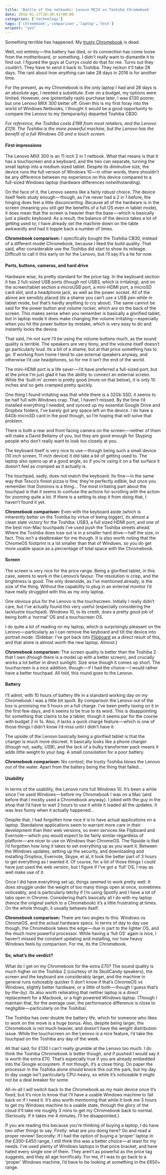 ```yaml
---
title: 'Battle of the netbooks: Lenovo MIIX vs Toshiba Chromebook'
date: 2016-02-27T10:30:41+00:00
categories: ['technology']
tags: ['chromebook','comparison','laptop','tech']
wrcpost: "yes"
---
```

Something terrible has happened. My [trusty Chromebook](https://willchurchill.co.uk/musings/on-starting-business-with-a-chromebook) is dead.

Well, not entirely — the battery has died, or its connection has come loose from the motherboard, or something. I didn’t really want to dismantle it to find out. I figured the guys at Currys could do that for me. Turns out they couldn’t. They have to send it back to Toshiba. They reckon it’ll take 28 days. The rant about how _anything_ can take 28 days in 2016 is for another time.

For the present, as my Chromebook is the only laptop I had and 28 days is an absolute age, I needed a substitute. Ever on a budget, my options were limited. However, one (potentially rash) purchase later, I was £130 poorer, but one Lenovo MIIX 300 better off. Given this is my first foray into the world of Windows Netbooks, I thought it would be a good opportunity to compare the Lenovo to my (temporarily) departed Toshiba CB30.

_For reference, the Toshiba costs £199 from most retailers, and the Lenovo £129. The Toshiba is the more powerful machine, but the Lenovo has the benefit of a full Windows OS and a touch screen._

#### First impressions

The Lenovo MIIX 300 is an 11 inch 2 in 1 netbook. What that means is that it has a touchscreen and a keyboard, and the two can separate, turning the small laptop into a medium sized tablet. Despite its diminutive size, the device runs the full version of Windows 10 — in other words, there shouldn’t be any difference between my experience on this device compared to a full-sized Windows laptop (hardware differences notwithstanding).

On the face of it, the Lenovo seems like a fairly robust choice. The device itself feels study enough — though, as I’ve never had a 2 in 1 before, the hinging does feel a little disconcerting. Because all of the hardware is in the screen (meaning you still get the benefits of a full OS even in tablet mode), it does mean that the screen is heavier than the base — which is basically just a plastic keyboard. As a result, the balance of the device takes a lot of getting used to; I have already set the machine down on the table awkwardly and had it topple back a number of times.

<pullquote>**Chromebook comparison:** I specifically bought the Toshiba CB30, instead of a different model Chromebook, because I liked the build quality. That said, after considerable use the Toshiba did start to show its mileage. Difficult to call it this early on for the Lenovo, but I’ll say it’s a tie for now.</pullquote>

#### Ports, buttons, cameras, and hard&nbsp;drive

Hardware wise, its pretty standard for the price tag. In the keyboard section it has 2 full-sized USB ports (though not USB3, which is irritating), and on the screen/tablet section a microUSB port, a mini-HDMI port, a microSD card slot, and a headphone jack, as well as the power socket. All of the above are sensibly placed (its a shame you can’t use a USB pen while in tablet mode, but that’s hardly anything to cry about). The same cannot be said for the power button and volume rocker, which are on the back of the screen. This makes sense when you remember is basically a glorified tablet, but in laptop mode it does make changing the volume irritating — especially when you hit the power button by mistake, which is very easy to do and instantly locks the device.

That said, I’m not sure I’ll be using the volume buttons much, as the sound quality is terrible. The speakers are very tinny, and the volume itself doesn’t go particularly loud. Its a bit of a shame, but at that price something has to go. If working from home I tend to use external speakers anyway, and otherwise I’d use headphones, so for me it isn’t the end of the world.

The mini-HDMI port is a life saver — I’d have preferred a full-sized port, but at the price I’m just glad it has the ability to connect an external screen. While the ‘built-in’ screen is pretty good (more on that below), it is only 10 inches and so gets cramped pretty quickly.

One thing I found irritating was that while there is a 32Gb SSD, it seems to be half full with Windows crap. That, I haven’t missed. By the time I’d installed everything I needed, and synced up my essential Google Drive and Dropbox folders, I’ve barely got any space left on the device. I do have a 64Gb microSD card in the post though, so I’m hoping that will solve that problem.

There is both a rear and front facing camera on the screen — neither of them will make a David Bellamy of you, but they are good enough for Skyping people who don’t really want to look too closely at you.

The keyboard itself is very nice to use — though being such a small device (10 inch screen, 11 inch device) it did take a bit of getting used to. The laptop also opens up at a good angle, so if you’re using it on a flat surface it doesn’t feel as cramped as it actually is.

The touchpad, sadly, does not match the keyboard. Its fine — in the same way that Tesco’s finest pizza is fine; they’re perfectly edible, but once you remember that Dominos is a thing… The most irritating part about the touchpad is that it seems to confuse the actions for scrolling with the action for zooming quite a lot. If there is a setting to stop it from doing that, I haven’t found it yet.

<pullquote>**Chromebook comparison:** Even with the keyboard aside (which is inherently better on the Toshiba by virtue of being bigger), its almost a clean slate victory for the Toshiba: USB3, a full sized HDMI port, and one of the best non-Mac touchpads I’ve used push the Toshiba streets ahead. Where the Toshiba does lose out is in a smaller hard drive — half the size, in fact. This isn’t a dealbreaker for me though. It is also worth noting that the ChromeOS footprint is a lot smaller than that of Windows, so you do get more usable space as a percentage of total space with the Chromebook.</pullquote>

#### Screen

The screen is very nice for the price range. Being a glorified tablet, in this case, seems to work in the Lenovo’s favour. The resolution is crisp, and the brightness is good. The only downside, as I’ve mentioned already, is the size of the thing. Without the capability to plug in an external monitor I’d have really struggled with this as my only laptop.

One obvious plus for the Lenovo is the touchscreen. Initially I really didn’t care, but I’ve actually found this very useful (especially considering the lacklustre touchpad). Windows 10, to its credit, does a pretty good job of being both a ‘normal’ OS and a touchscreen OS.

I do quite a lot of reading on my laptop, which is surprisingly pleasant on the Lenovo — particularly as I can remove the keyboard and tilt the device into portrait mode. (Sidebar: I’ve got back into [Flipboard](https://flipboard.com/) as a direct result of this, and that alone is almost worth the new laptop. Almost.)

<pullquote>**Chromebook comparison:** The screen quality is better than the Toshiba 2 that I own (though there is a model up with a better screen), and crucially works a lot better in direct sunlight. Size wise though it comes up short. The touchscreen is a nice addition, though — if I had the choice — I would rather have a better touchpad. All told, this round goes to the Lenovo.</pullquote>

#### Battery

I’ll admit, with 10 hours of battery life in a standard working day on my Chromebook I was a little bit spoilt. By comparison the Lenovo out of the box is promising me 5 hours on a full charge. I’ve been pretty taxing on it in the first few days, and it seems to be true to its word. This is disappointing for something that claims to be a tablet, though it seems par for the course with budget 2 in 1s. Also, it lacks a quick charge feature — which is one of those things I didn’t know I’d miss until I didn’t have it.

The upside of the Lenovo basically being a glorified tablet is that the charger is much more discreet. It basically looks like a phone charger (though not, sadly, USB), and the lack of a bulky transformer pack means it adds little weight to your bag. A small consolation for a poor battery.

<pullquote>**Chromebook comparison:** No contest; the trusty Toshiba blows the Lenovo out of the water. Apart from the battery being the thing that failed…</pullquote>

#### Usability

In terms of the usability, the Lenovo runs full Windows 10. It’s been a while since I’ve used Windows — before my Chromebook I was on a Mac (and before that I mostly used a Chromebook anyway). I joked with the guy in the shop that I’d have to wait 2 hours to use it while it loaded all the updates. It was less funny when it actually happened…

Despite that, I had forgotten how nice it is to have actual applications on a laptop. Standalone applications seem to warrant more care in their development than their web versions, so even services like Flipboard and Evernote — which you would expect to be fairly similar regardless of platform — are nicer to use on Windows than ChromeOS. The flipside is that I’d forgotten how long it takes to set everything up as you want it. Between the Windows updates, setting up the security, and downloading and installing Dropbox, Evernote, Skype, et al, it took the better part of 3 hours to get everything as I wanted it. Of course, for a lot of those things I could have just used the web version, but I figure if I’ve got a ‘full’ OS, I may as well make use of it.

Once I did have everything set up, things seemed to work pretty well. It does struggle under the weight of too many things open at once, sometimes noticeably, and is particularly tetchy if I’m using Spotify and I have a lot of tabs open in Chrome. Considering that’s basically all I do with my laptop (hence the original switch to a Chromebook) it’s a little frustrating at times. On the whole though, it usually behaves itself.

<pullquote>**Chromebook comparison:** There are two angles to this: Windows vs ChromeOS, and the actual hardware specs. In terms of day to day use though, the Chromebook takes the edge — due in part to the lighter OS, and the much more powerful processor. While having a ‘full OS’ again is nice, I haven’t missed the constant updating and installing, nor how heavy Windows feels by comparison. For me, its the Chromebook.</pullquote>

#### So, what’s the verdict?

What do I get on my Chromebook for the extra £70? The sound quality is much higher on the Toshiba 2 (courtesy of its SkullCandy speakers), the screen and the keyboard are considerably larger, and the machine in general runs noticeably quicker (I don’t know if that’s ChromeOS vs Windows, slightly better hardware, or a little of both — though I guess that’s by-the-by). Its also worth reiterating that neither laptop is a direct replacement for a Macbook, or a high powered Windows laptop. (Though I maintain that, for the average user, the performance difference is close to negligible — particularly on the Toshiba).

The Toshiba has over double the battery life, which for someone who likes to work on the move is a huge bonus. Also, despite being larger, the Chromebook is not much heavier, and doesn’t have the weight distribution issue. While the touchscreen on the Lenovo is a nice feature, I’d take the touchpad on the Toshiba any day of the week.

All that said, for £130 I can’t really grumble at the Lenovo too much. I do think the Toshiba Chromebook is better though, and if pushed I would say it is worth the extra £70. That’s especially true if you are already embedded into the Google ecosystem. If not though, it’s a close thing. On paper the processor in the Toshiba alone should knock this out the park, but my day to day usage isn’t particularly CPU-heavy, so while it’s noticeable it might not be a deal breaker for some.

All-in-all I will switch back to the Chromebook as my main device once it’s fixed, but it’s nice to know that I’ll have a usable Windows machine to fall back on if I need it. It’s also worth mentioning that while it took me 3 hours to get my Windows machine to a usable state, through the glory of the cloud it’ll take me roughly 3 mins to get my Chromebook back to normal. (Seriously. If it takes me 4 minutes, I’ll be disappointed.)

If you are reading this because you’re thinking of buying a laptop, I do have two other things to say. Firstly: what are you doing here? Go and read a proper review! Secondly: If I had the option of buying a ‘proper’ laptop in the £300-£450 range, I still think this was a better choice — at least for my needs. I’ve used plenty of Windows laptops in that price bracket, and have hated every single one of them. They aren’t as powerful as the price tag suggests, and they all age horrifically. For me, if I was to go back to a ‘proper’ Windows machine, I’d have to be looking at something in the £650+ range.
